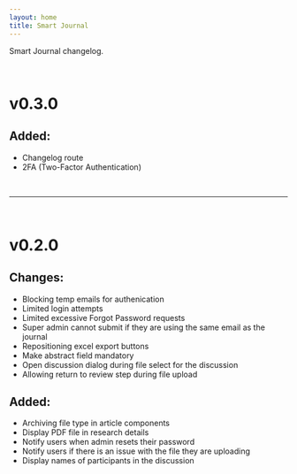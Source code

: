 ```yaml
---
layout: home
title: Smart Journal
---
```


Smart Journal changelog.

<br/>

# v0.3.0

## Added:
 * Changelog route
 * 2FA (Two-Factor Authentication)


<br/>

---

<br/>


# v0.2.0

## Changes:
 * Blocking temp emails for authenication
 * Limited login attempts
 * Limited excessive Forgot Password requests
 * Super admin cannot submit if they are using the same email as the journal
 * Repositioning excel export buttons
 * Make abstract field mandatory
 * Open discussion dialog during file select for the discussion
 * Allowing return to review step during file upload

## Added:
 * Archiving file type in article components
 * Display PDF file in research details
 * Notify users when admin resets their password
 * Notify users if there is an issue with the file they are uploading
 * Display names of participants in the discussion
